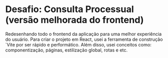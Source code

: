 # Desafio: Consulta Processual (versão melhorada do frontend)

Redesenhando todo o frontend da aplicação para uma melhor experiência do usuário. Para criar o projeto em React, usei a ferramenta de construção `Vite por ser rápido e performático. Além disso, usei conceitos como: componentização, páginas, estilização global, rotas e etc.

